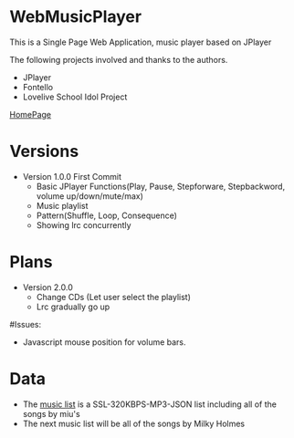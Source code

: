 # WebMusicPlayer

This is a Single Page Web Application, music player based on JPlayer

The following projects involved and thanks to the authors.

- JPlayer
- Fontello
- Lovelive School Idol Project

[HomePage](http://eddie32.me/WebMusicPlayer/)

# Versions

- Version 1.0.0 First Commit
  - Basic JPlayer Functions(Play, Pause, Stepforware, Stepbackword, volume up/down/mute/max)
  - Music playlist
  - Pattern(Shuffle, Loop, Consequence)
  - Showing lrc concurrently

# Plans

- Version 2.0.0
  - Change CDs (Let user select the playlist)
  - Lrc gradually go up 

#Issues:

- Javascript mouse position for volume bars.
 

# Data
- The [music list](https://github.com/liu599/lovelive_musicaddress/blob/master/llmusiclist.js) is a SSL-320KBPS-MP3-JSON list including all of the songs by miu's  
- The next music list will be all of the songs by Milky Holmes
